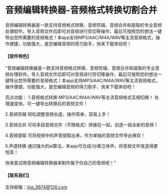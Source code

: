 # 音频编辑转换器-音频格式转换切割合并
音频编辑转换器是一款支持音频格式转换、音频剪辑、音频合并和提取的专业音频处理软件。导入音频文件后即可对音频进行剪切等操作，最后可按照您的想法一键导出您所需要的音频格式！本app支持MP3/AAC/M4A/WAV等主流音频格式，操作便捷，功能强大，是您编辑音频的得力助手，快来下载体验吧！
#### 【软件特色】
"音频编辑转换器是一款支持音频格式转换、音频剪辑、音频合并和提取的专业音频处理软件。导入音频文件后即可对音频进行剪切等操作，最后可按照您的想法一键导出您所需要的音频格式！本app支持MP3/AAC/M4A/WAV等主流音频格式，操作便捷，功能强大，是您编辑音频的得力助手，快来下载体验吧！

亮点功能：
1.音频格式转换
MP3/AAC/M4A/WAV等主流音频格式互相切换！
处理速度快，可一键导出转换后的音频文件！

2.音频剪辑
轻松调整音频长度，操作简单，容易上手！

3.音频合并
可将多段音频文件（不限格式）拼接在一起，创造一段全新的音频！

4.音频提取
可将视频中的声音提取出来，作为单独的音频文件导出保存！

5.声道转换
通过强大的ai算法，本app可合成/分离立体声，将音频文件改造得更悦耳！


快来尝试用音频编辑转换器来制作属于你自己的音频吧！"

#### 【联系我们】
支持邮箱：lijie_9874@126.com
